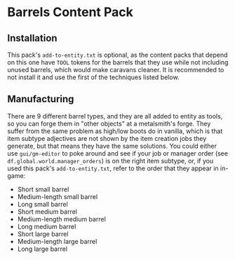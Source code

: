 # Barrels Content Pack

## Installation

This pack's `add-to-entity.txt` is optional, as the content packs that depend on this one have `TOOL` tokens for the barrels that they use while not including unused barrels, which would make caravans cleaner.
It is recommended to not install it and use the first of the techniques listed below.

## Manufacturing

There are 9 different barrel types, and they are all added to entity as tools, so you can forge them in "other objects" at a metalsmith's forge.
They suffer from the same problem as high/low boots do in vanilla, which is that item subtype adjectives are not shown by the item creation jobs they generate, but that means they have the same solutions.
You could either use `gui/gm-editor` to poke around and see if your job or manager order (see `df.global.world.manager_orders`) is on the right item subtype, or, if you used this pack's `add-to-entity.txt`, refer to the order that they appear in in-game:

- Short small barrel
- Medium-length small barrel
- Long small barrel
- Short medium barrel
- Medium-length medium barrel
- Long medium barrel
- Short large barrel
- Medium-length large barrel
- Long large barrel
